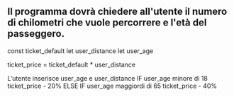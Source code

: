 ## Il programma dovrà chiedere all'utente il numero di chilometri che vuole percorrere e l'età del passeggero.

const ticket_default
let user_distance
let user_age

ticket_price = ticket_default * user_distance


L'utente inserisce user_age e user_distance
    IF user_age minore di 18
        ticket_price - 20%
    ELSE IF user_age maggiordi di 65
        ticket_price - 40%
